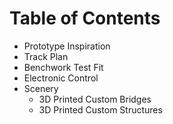 # Table of Contents

- Prototype Inspiration
- Track Plan
- Benchwork Test Fit
- Electronic Control
- Scenery
   - 3D Printed Custom Bridges
   - 3D Printed Custom Structures
